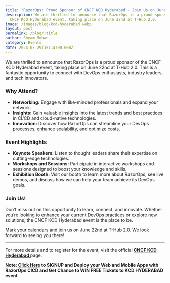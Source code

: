 ```yaml
---
title: "RazorOps: Proud Sponsor of CNCF KCD Hyderabad - Join Us on June 22nd at T-Hub"
description: We are thrilled to announce that RazorOps is a proud sponsor of the
  CNCF KCD Hyderabad event, taking place on June 22nd at T-Hub 2.0.
image: /images/blog/kcd-hyderabad.webp
layout: post
permalink: /blog/:title
author: Shyam Mohan
category: Events
date: 2024-05-29T16:14:00.000Z
---
```

We are thrilled to announce that RazorOps is a proud sponsor of the CNCF KCD Hyderabad event, taking place on June 22nd at T-Hub 2.0. This is a fantastic opportunity to connect with DevOps enthusiasts, industry leaders, and tech innovators.

### Why Attend?

-   **Networking:** Engage with like-minded professionals and expand your network.
-   **Insights:** Gain valuable insights into the latest trends and best practices in CI/CD and cloud-native technologies.
-   **Innovation:** Discover how RazorOps can streamline your DevOps processes, enhance scalability, and optimize costs.

### Event Highlights

-   **Keynote Speakers:** Listen to thought leaders share their expertise on cutting-edge technologies.
-   **Workshops and Sessions:** Participate in interactive workshops and sessions designed to boost your knowledge and skills.
-   **Exhibition Booth:** Visit our booth to learn more about RazorOps, see live demos, and discuss how we can help your team achieve its DevOps goals.

### Join Us!

Don’t miss out on this opportunity to learn, connect, and innovate. Whether you’re looking to enhance your current DevOps practices or explore new solutions, the CNCF KCD Hyderabad event is the place to be.

Mark your calendars and join us on June 22nd at T-Hub 2.0. We look forward to seeing you there!

----------

For more details and to register for the event, visit the official **[CNCF KCD Hyderabad ](https://kcdhyd.in/)** page.

**Note:  [Click Here](https://dashboard.razorops.com/) to SIGNUP and Deploy your Web and Mobile Apps with RazorOps CICD and Get Chance to WIN FREE Tickets to KCD HYDERABAD event**  
